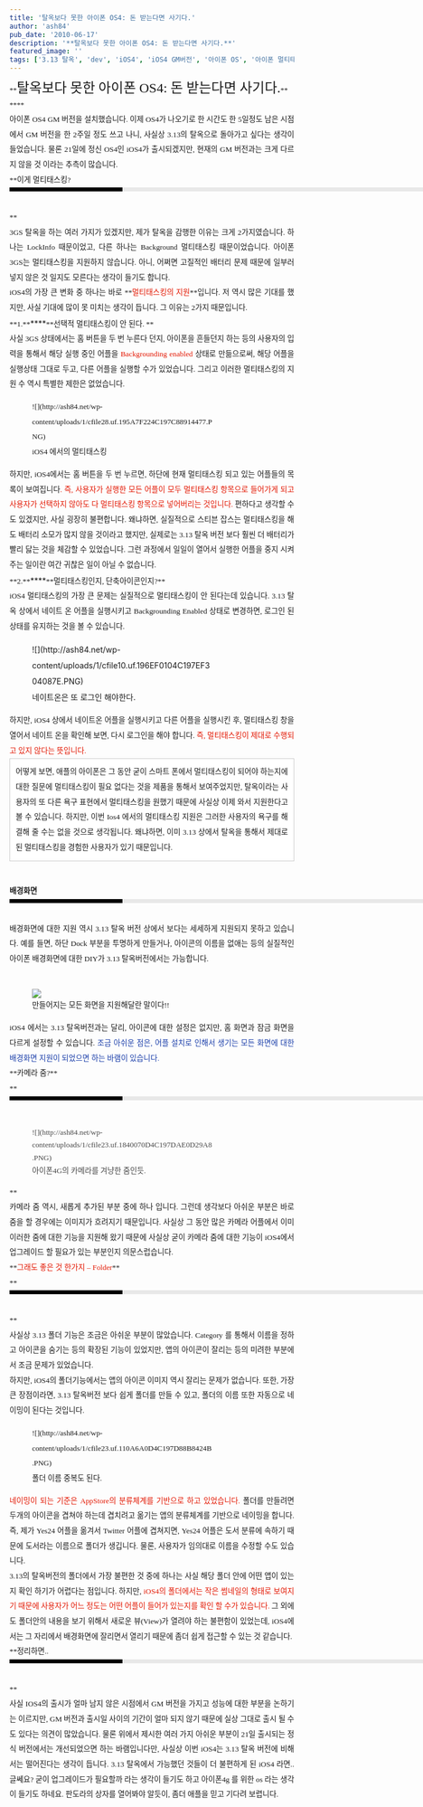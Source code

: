 ```yaml
---
title: '탈옥보다 못한 아이폰 OS4: 돈 받는다면 사기다.'
author: 'ash84'
pub_date: '2010-06-17'
description: '**탈옥보다 못한 아이폰 OS4: 돈 받는다면 사기다.**'
featured_image: ''
tags: ['3.13 탈옥', 'dev', 'iOS4', 'iOS4 GM버전', '아이폰 OS', '아이폰 멀티태스킹', '아이폰 배경화면', '아이폰 카메라', '아이폰 탈옥', '아이폰 폴더', '탈옥']
---
```



<div style="text-align: justify; line-height: 2; "></div><div style="text-align: justify; line-height: 2; "><span class="Apple-style-span" style="font-family: Dotum; line-height: 26px; font-size: 13px; ">**<span style="font-size: 18pt; ">탈옥보다 못한 아이폰 OS4: 돈 받는다면 사기다.</span>**</span></div><div style="text-align: justify; line-height: 2; "><span class="Apple-style-span" style="font-family: Dotum; line-height: 26px; font-size: 13px; ">  
</span></div><div style="text-align: justify; line-height: 2; "><span class="Apple-style-span" style="font-family: Dotum; line-height: 26px; font-size: 13px; ">**<span style="font-size: 18pt; "></span>** </span></div><div style="text-align: justify; line-height: 2; "><span style="font-size: 10pt; "><span style="font-family: Dotum; ">아이폰 OS4 GM 버전을 설치했습니다. 이제 OS4가 나오기로 한 시간도 한 5일정도 남은 시점에서 GM 버전을 한 2주일 정도 쓰고 나니, 사실상 3.13의 탈옥으로 돌아가고 싶다는 생각이 들었습니다. 물론 21일에 정신 OS4인 iOS4가 출시되겠지만, 현재의 GM 버전과는 크게 다르지 않을 것 이라는 추측이 많습니다.</span></span></div><div style="text-align: justify; line-height: 2; "></div><div style="text-align: justify; line-height: 2; "><span style="font-size: 10pt; "><span style="font-family: Dotum; ">**이게 멀티태스킹?<div><div style="BORDER-LEFT: #000000 200px solid; PADDING-BOTTOM: 3px; BACKGROUND-COLOR: #e8e8e8; PADDING-LEFT: 6px; WIDTH: 690px; PADDING-RIGHT: 6px; FONT: bold 1pt/1 나눔고딕, Sans-serif; MARGIN-BOTTOM: 10px; HEIGHT: 1px; COLOR: #fff; PADDING-TOP: 3px"><span style="FONT-SIZE: 11pt"><span style="FONT-SIZE: 10pt"><span style="FONT-SIZE: 11pt"><span style="FONT-SIZE: 10pt"><span style="FONT-SIZE: 10pt"><span style="FONT-FAMILY: Batang"><span style="FONT-SIZE: 11pt"><span style="FONT-SIZE: 1pt"></span></span></span></span></span></span></span></span></div><div style="LINE-HEIGHT: 1.7"><span style="FONT-FAMILY: Dotum"><font color="#474747">﻿</font><span style="FONT-SIZE: 10pt"><font color="#474747">﻿</font><span style="FONT-FAMILY: Dotum"><font color="#474747">﻿</font><span style="FONT-SIZE: 10pt"><font color="#474747">﻿ </font></span></span></span></span></div></div>**</span></span></div><div style="text-align: justify; line-height: 2; "><span style="font-size: 10pt; "><span style="font-family: Dotum; ">3GS 탈옥을 하는 여러 가지가 있겠지만, 제가 탈옥을 감행한 이유는 크게 2가지였습니다. 하나는 LockInfo 때문이었고, 다른 하나는 Background 멀티태스킹 때문이었습니다. 아이폰 3GS는 멀티태스킹을 지원하지 않습니다. 아니, 어쩌면 고질적인 배터리 문제 때문에 일부러 넣지 않은 것 일지도 모른다는 생각이 들기도 합니다. </span></span></div><div style="text-align: justify; line-height: 2; "><span style="font-size: 10pt; "><span style="font-family: Dotum; ">  
</span></span></div><div style="text-align: justify; line-height: 2; "><span style="font-size: 10pt; "><span style="font-family: Dotum; ">iOS4의 가장 큰 변화 중 하나는 바로 **<font class="Apple-style-span" color="#E31600">멀티태스킹의 지원</font>**입니다. 저 역시 많은 기대를 했지만, 사실 기대에 많이 못 미치는 생각이 듭니다. 그 이유는 2가지 때문입니다. </span></span></div><div style="text-align: justify; line-height: 2; "></div><div style="text-align: justify; line-height: 2; "><span style="font-size: 10pt; "><span style="font-family: Dotum; ">**1.**</span></span><span class="Apple-tab-span" style="white-space:pre">****</span><span style="font-size: 10pt; "><span style="font-family: Dotum; ">**선택적 멀티태스킹이 안 된다. **</span></span></div><div style="text-align: justify; line-height: 2; "><span style="font-size: 10pt; "><span style="font-family: Dotum; ">사실 3GS 상태에서는 홈 버튼을 두 번 누른다 던지, 아이폰을 흔들던지 하는 등의 사용자의 입력을 통해서 해당 실행 중인 어플을 <font class="Apple-style-span" color="#E31600">Backgrounding enabled</font> 상태로 만듦으로써, 해당 어플을 실행상태 그대로 두고, 다른 어플을 실행할 수가 있었습니다. 그리고 이러한 멀티태스킹의 지원 수 역시 특별한 제한은 없었습니다. </span></span></div><div style="text-align: justify; line-height: 2; "><span style="font-size: 10pt; "><span style="font-family: Dotum; ">  
</span></span></div><div style="text-align: justify; line-height: 2; "><span style="font-size: 10pt; "><span style="font-family: Dotum; "><figure class="wp-caption aligncenter" style="width: 320px">![](http://ash84.net/wp-content/uploads/1/cfile28.uf.195A7F224C197C88914477.PNG)<figcaption class="wp-caption-text">iOS4 에서의 멀티태스킹</figcaption></figure>  
</span></span></div><div style="text-align: justify; line-height: 2; "><span style="font-size: 10pt; "><span style="font-family: Dotum; ">  
</span></span></div><div style="text-align: justify; line-height: 2; "><span style="font-size: 10pt; "><span style="font-family: Dotum; ">하지만, iOS4에서는 홈 버튼을 두 번 누르면, 하단에 현재 멀티태스킹 되고 있는 어플들의 목록이 보여집니다<font class="Apple-style-span" color="#E31600">. 즉, 사용자가 실행한 모든 어플이 모두 멀티태스킹 항목으로 들어가게 되고 사용자가 선택하지 않아도 다 멀티태스킹 항목으로 넣어버리는 것입니다.</font> 편하다고 생각할 수도 있겠지만, 사실 굉장히 불편합니다. 왜냐하면, 실질적으로 스티븐 잡스는 멀티태스킹을 해도 배터리 소모가 많지 않을 것이라고 했지만, 실제로는 3.13 탈옥 버전 보다 훨씬 더 배터리가 빨리 닳는 것을 체감할 수 있었습니다. 그런 과정에서 일일이 열어서 실행한 어플을 중지 시켜주는 일이란 여간 귀찮은 일이 아닐 수 없습니다. </span></span></div><div style="text-align: justify; line-height: 2; "></div><div style="text-align: justify; line-height: 2; "></div><div style="text-align: justify; line-height: 2; "><span style="font-size: 10pt; "><span style="font-family: Dotum; ">**2.**</span></span><span class="Apple-tab-span" style="white-space:pre">****</span><span style="font-size: 10pt; "><span style="font-family: Dotum; ">**멀티태스킹인지, 단축아이콘인지?**</span></span></div><div style="text-align: justify; line-height: 2; "><span style="font-size: 10pt; "><span style="font-family: Dotum; ">iOS4 멀티태스킹의 가장 큰 문제는 실질적으로 멀티태스킹이 안 된다는데 있습니다. 3.13 탈옥 상에서 네이트 온 어플을 실행시키고 Backgrounding Enabled 상태로 변경하면, 로그인 된 상태를 유지하는 것을 볼 수 있습니다.</span></span></div><div style="text-align: justify; line-height: 2; "><font class="Apple-style-span" face="Dotum" size="3"><span class="Apple-style-span" style="font-size: 13px; line-height: 26px;">  
</span></font></div><div style="text-align: justify; line-height: 2; "><figure class="wp-caption aligncenter" style="width: 320px">![](http://ash84.net/wp-content/uploads/1/cfile10.uf.196EF0104C197EF304087E.PNG)<figcaption class="wp-caption-text">네이트온은 또 로그인 해야한다.</figcaption></figure></div><div style="text-align: justify; line-height: 2; "><span style="font-size: 10pt; "><span style="font-family: Dotum; ">하지만, iOS4 상에서 네이트온 어플을 실행시키고 다른 어플을 실행시킨 후, 멀티태스킹 창을 열어서 네이트 온을 확인해 보면, 다시 로그인을 해야 합니다.<font class="Apple-style-span" color="#E31600"> 즉, 멀티태스킹이 제대로 수행되고 있지 않다는 뜻입니다. </font></span></span></div><div style="text-align: justify; line-height: 2; "><span style="font-size: 10pt; "><span style="font-family: Dotum; ">  
</span></span></div><div style="text-align: justify; line-height: 2; "><span style="font-size: 10pt; "><span style="font-family: Dotum; "><div class="txc-textbox" style="border-top-style: solid; border-right-style: solid; border-bottom-style: solid; border-left-style: solid; border-top-width: 1px; border-right-width: 1px; border-bottom-width: 1px; border-left-width: 1px; border-top-color: rgb(203, 203, 203); border-right-color: rgb(203, 203, 203); border-bottom-color: rgb(203, 203, 203); border-left-color: rgb(203, 203, 203); background-color: rgb(255, 255, 255); padding-top: 10px; padding-right: 10px; padding-bottom: 10px; padding-left: 10px; "> 어떻게 보면, 애플의 아이폰은 그 동안 굳이 스마트 폰에서 멀티태스킹이 되어야 하는지에 대한 질문에 멀티태스킹이 필요 없다는 것을 제품을 통해서 보여주었지만, 탈옥이라는 사용자의 또 다른 욕구 표현에서 멀티태스킹을 원했기 때문에 사실상 이제 와서 지원한다고 볼 수 있습니다. 하지만, 이번 Ios4 에서의 멀티태스킹 지원은 그러한 사용자의 욕구를 해결해 줄 수는 없을 것으로 생각됩니다. 왜냐하면, 이미 3.13 상에서 탈옥을 통해서 제대로 된 멀티태스킹을 경험한 사용자가 있기 때문입니다.</div> 

</span></span></div><div style="text-align: justify; line-height: 2; "></div><div style="text-align: justify; line-height: 2; "><span style="font-size: 10pt; "><span style="font-family: Dotum; ">**배경화면**</span></span></div><div style="text-align: justify; line-height: 2; "><span style="font-size: 10pt; "><span style="font-family: Dotum; ">**<div><div style="BORDER-LEFT: #000000 200px solid; PADDING-BOTTOM: 3px; BACKGROUND-COLOR: #e8e8e8; PADDING-LEFT: 6px; WIDTH: 690px; PADDING-RIGHT: 6px; FONT: bold 1pt/1 나눔고딕, Sans-serif; MARGIN-BOTTOM: 10px; HEIGHT: 1px; COLOR: #fff; PADDING-TOP: 3px"><span style="FONT-SIZE: 11pt"><span style="FONT-SIZE: 10pt"><span style="FONT-SIZE: 11pt"><span style="FONT-SIZE: 10pt"><span style="FONT-SIZE: 10pt"><span style="FONT-FAMILY: Batang"><span style="FONT-SIZE: 11pt"><span style="FONT-SIZE: 1pt"></span></span></span></span></span></span></span></span></div><div style="LINE-HEIGHT: 1.7"><span style="FONT-FAMILY: Dotum"><font color="#474747">﻿</font><span style="FONT-SIZE: 10pt"><font color="#474747">﻿</font><span style="FONT-FAMILY: Dotum"><font color="#474747">﻿</font><span style="FONT-SIZE: 10pt"><font color="#474747">﻿ </font></span></span></span></span></div></div>**</span></span></div><div style="text-align: justify; line-height: 2; "><span style="font-size: 10pt; "><span style="font-family: Dotum; ">배경화면에 대한 지원 역시 3.13 탈옥 버전 상에서 보다는 세세하게 지원되지 못하고 있습니다. 예를 들면, 하단 Dock 부분을 투명하게 만들거나, 아이콘의 이름을 없애는 등의 실질적인 아이폰 배경화면에 대한 DIY가 3.13 탈옥버전에서는 가능합니다. </span></span></div><div style="text-align: justify; line-height: 2; "><span style="font-size: 10pt; "><span style="font-family: Dotum; ">  
</span></span></div><div style="text-align: justify; line-height: 2; "><span style="font-size: 10pt; "><span style="font-family: Dotum; "><figure class="wp-caption aligncenter" style="width: 320px">![](http://ash84.net/wp-content/uploads/1/cfile1.uf.11724D104C197ECA01F6E5.PNG)<figcaption class="wp-caption-text">만들어지는 모든 화면을 지원해달란 말이다!!  
</figcaption></figure>  
</span></span></div><div style="text-align: justify; line-height: 2; "><span style="font-size: 10pt; "><span style="font-family: Dotum; ">iOS4 에서는 3.13 탈옥버전과는 달리, 아이콘에 대한 설정은 없지만, 홈 화면과 잠금 화면을 다르게 설정할 수 있습니다. <font class="Apple-style-span" color="#193DA9">조금 아쉬운 점은, 어플 설치로 인해서 생기는 모든 화면에 대한 배경화면 지원이 되었으면 하는 바램이 있습니다. </font></span></span></div><div style="text-align: justify; line-height: 2; "></div><div style="text-align: justify; line-height: 2; "><span style="font-size: 10pt; "><span style="font-family: Dotum; ">**카메라 줌?**</span></span></div><div style="text-align: justify; line-height: 2; "><span style="font-size: 10pt; "><span style="font-family: Dotum; ">**<div><div style="BORDER-LEFT: #000000 200px solid; PADDING-BOTTOM: 3px; BACKGROUND-COLOR: #e8e8e8; PADDING-LEFT: 6px; WIDTH: 690px; PADDING-RIGHT: 6px; FONT: bold 1pt/1 나눔고딕, Sans-serif; MARGIN-BOTTOM: 10px; HEIGHT: 1px; COLOR: #fff; PADDING-TOP: 3px"><span style="FONT-SIZE: 11pt"><span style="FONT-SIZE: 10pt"><span style="FONT-SIZE: 11pt"><span style="FONT-SIZE: 10pt"><span style="FONT-SIZE: 10pt"><span style="FONT-FAMILY: Batang"><span style="FONT-SIZE: 11pt"><span style="FONT-SIZE: 1pt"></span></span></span></span></span></span></span></span></div><div style="LINE-HEIGHT: 1.7"><span style="FONT-FAMILY: Dotum"><font color="#474747">﻿</font><span style="FONT-SIZE: 10pt"><font color="#474747">﻿</font><span style="FONT-FAMILY: Dotum"><font color="#474747">﻿</font><span style="FONT-SIZE: 10pt"><font color="#474747">﻿ </font></span></span></span></span></div></div><div style="LINE-HEIGHT: 1.7"><span style="FONT-FAMILY: Dotum"><span style="FONT-SIZE: 10pt"><span style="FONT-FAMILY: Dotum"><span style="FONT-SIZE: 10pt"><font color="#474747"><figure class="wp-caption aligncenter" style="width: 320px">![](http://ash84.net/wp-content/uploads/1/cfile23.uf.1840070D4C197DAE0D29A8.PNG)<figcaption class="wp-caption-text">아이폰4G의 카메라를 겨냥한 줌인듯. </figcaption></figure>  
</font></span></span></span></span></div><div style="LINE-HEIGHT: 1.7"><span style="FONT-FAMILY: Dotum"><span style="FONT-SIZE: 10pt"><span style="FONT-FAMILY: Dotum"><span style="FONT-SIZE: 10pt"><font color="#474747">  
</font></span></span></span></span></div>**</span></span></div><div style="text-align: justify; line-height: 2; "><span style="font-size: 10pt; "><span style="font-family: Dotum; ">카메라 줌 역시, 새롭게 추가된 부분 중에 하나 입니다. 그런데 생각보다 아쉬운 부분은 바로 줌을 할 경우에는 이미지가 흐려지기 때문입니다. 사실상 그 동안 많은 카메라 어플에서 이미 이러한 줌에 대한 기능을 지원해 왔기 때문에 사실상 굳이 카메라 줌에 대한 기능이 iOS4에서 업그레이드 할 필요가 있는 부분인지 의문스럽습니다. </span></span></div><div style="text-align: justify; line-height: 2; "></div><div style="text-align: justify; line-height: 2; "><span style="font-size: 10pt; "><span style="font-family: Dotum; ">**<font class="Apple-style-span" color="#E31600">그래도 좋은 것 한가지 – Folder</font>**</span></span></div><div style="text-align: justify; line-height: 2; "><span style="font-size: 10pt; "><span style="font-family: Dotum; ">**<div><div style="BORDER-LEFT: #000000 200px solid; PADDING-BOTTOM: 3px; BACKGROUND-COLOR: #e8e8e8; PADDING-LEFT: 6px; WIDTH: 690px; PADDING-RIGHT: 6px; FONT: bold 1pt/1 나눔고딕, Sans-serif; MARGIN-BOTTOM: 10px; HEIGHT: 1px; COLOR: #fff; PADDING-TOP: 3px"><span style="FONT-SIZE: 11pt"><span style="FONT-SIZE: 10pt"><span style="FONT-SIZE: 11pt"><span style="FONT-SIZE: 10pt"><span style="FONT-SIZE: 10pt"><span style="FONT-FAMILY: Batang"><span style="FONT-SIZE: 11pt"><span style="FONT-SIZE: 1pt"></span></span></span></span></span></span></span></span></div><div style="LINE-HEIGHT: 1.7"><span style="FONT-FAMILY: Dotum"><font color="#474747">﻿</font><span style="FONT-SIZE: 10pt"><font color="#474747">﻿</font><span style="FONT-FAMILY: Dotum"><font color="#474747">﻿</font><span style="FONT-SIZE: 10pt"><font color="#474747">﻿ </font></span></span></span></span></div></div>**</span></span></div><div style="text-align: justify; line-height: 2; "><span style="font-size: 10pt; "><span style="font-family: Dotum; ">사실상 3.13 폴더 기능은 조금은 아쉬운 부분이 많았습니다. Category 를 통해서 이름을 정하고 아이콘을 숨기는 등의 확장된 기능이 있었지만, 앱의 아이콘이 잘리는 등의 미려한 부분에서 조금 문제가 있었습니다. </span></span></div><div style="text-align: justify; line-height: 2; "></div><div style="text-align: justify; line-height: 2; "><span style="font-size: 10pt; "><span style="font-family: Dotum; ">하지만, iOS4의 폴더기능에서는 앱의 아이콘 이미지 역시 잘리는 문제가 없습니다. 또한, 가장 큰 장점이라면, 3.13 탈옥버전 보다 쉽게 폴더를 만들 수 있고, 폴더의 이름 또한 자동으로 네이밍이 된다는 것입니다. </span></span></div><div style="text-align: justify; line-height: 2; "><span style="font-size: 10pt; "><span style="font-family: Dotum; ">  
</span></span></div><div style="text-align: justify; line-height: 2; "><span style="font-size: 10pt; "><span style="font-family: Dotum; "><figure class="wp-caption aligncenter" style="width: 320px">![](http://ash84.net/wp-content/uploads/1/cfile23.uf.110A6A0D4C197D88B8424B.PNG)<figcaption class="wp-caption-text">폴더 이름 중복도 된다. </figcaption></figure>  
</span></span></div><div style="text-align: justify; line-height: 2; "></div><div style="text-align: justify; line-height: 2; "><span style="font-size: 10pt; "><span style="font-family: Dotum; "><font class="Apple-style-span" color="#E31600">네이밍이 되는 기준은 AppStore의 분류체계를 기반으로 하고 있었습니다.</font> 폴더를 만들려면 두개의 아이콘을 겹쳐야 하는데 겹치려고 옮기는 앱의 분류체계를 기반으로 네이밍을 합니다. 즉, 제가 Yes24 어플을 옮겨서 Twitter 어플에 겹쳐지면, Yes24 어플은 도서 분류에 속하기 때문에 도서라는 이름으로 폴더가 생깁니다. 물론, 사용자가 임의대로 이름을 수정할 수도 있습니다. </span></span></div><div style="text-align: justify; line-height: 2; "></div><div style="text-align: justify; line-height: 2; "><span style="font-size: 10pt; "><span style="font-family: Dotum; ">3.13의 탈옥버전의 폴더에서 가장 불편한 것 중에 하나는 사실 해당 폴더 안에 어떤 앱이 있는지 확인 하기가 어렵다는 점입니다. 하지만, <font class="Apple-style-span" color="#E31600">iOS4의 폴더에서는 작은 썸네일의 형태로 보여지기 때문에 사용자가 어느 정도는 어떤 어플이 들어가 있는지를 확인 할 수가 있습니다.</font> 그 외에도 폴더안의 내용을 보기 위해서 새로운 뷰(View)가 열려야 하는 불편함이 있었는데, iOS4에서는 그 자리에서 배경화면에 잘리면서 열리기 때문에 좀더 쉽게 접근할 수 있는 것 같습니다. </span></span></div><div style="text-align: justify; line-height: 2; "></div><div style="text-align: justify; line-height: 2; "><span style="font-size: 10pt; "><span style="font-family: Dotum; ">**정리하면.. <div><div style="BORDER-LEFT: #000000 200px solid; PADDING-BOTTOM: 3px; BACKGROUND-COLOR: #e8e8e8; PADDING-LEFT: 6px; WIDTH: 690px; PADDING-RIGHT: 6px; FONT: bold 1pt/1 나눔고딕, Sans-serif; MARGIN-BOTTOM: 10px; HEIGHT: 1px; COLOR: #fff; PADDING-TOP: 3px"><span style="FONT-SIZE: 11pt"><span style="FONT-SIZE: 10pt"><span style="FONT-SIZE: 11pt"><span style="FONT-SIZE: 10pt"><span style="FONT-SIZE: 10pt"><span style="FONT-FAMILY: Batang"><span style="FONT-SIZE: 11pt"><span style="FONT-SIZE: 1pt"></span></span></span></span></span></span></span></span></div><div style="LINE-HEIGHT: 1.7"><span style="FONT-FAMILY: Dotum"><font color="#474747">﻿</font><span style="FONT-SIZE: 10pt"><font color="#474747">﻿</font><span style="FONT-FAMILY: Dotum"><font color="#474747">﻿</font><span style="FONT-SIZE: 10pt"><font color="#474747">﻿ </font></span></span></span></span></div></div>**</span></span></div><div style="text-align: justify; line-height: 2; "><span style="font-size: 10pt; "><span style="font-family: Dotum; ">사실 IOS4의 출시가 얼마 남지 않은 시점에서 GM 버전을 가지고 성능에 대한 부분을 논하기는 이르지만, GM 버전과 출시일 사이의 기간이 얼마 되지 않기 때문에 실상 그대로 출시 될 수도 있다는 의견이 많았습니다. 물론 위에서 제시한 여러 가지 아쉬운 부분이 21일 출시되는 정식 버전에서는 개선되었으면 하는 바램입니다만, 사실상 이번 iOS4는 3.13 탈옥 버전에 비해서는 떨어진다는 생각이 듭니다. 3.13 탈옥에서 가능했던 것들이 더 불편하게 된 iOS4 라면.. 글쎄요? 굳이 업그레이드가 필요할까 라는 생각이 들기도 하고 아이폰4g 를 위한 os 라는 생각이 들기도 하네요. 판도라의 상자를 열어봐야 알듯이, 좀더 애플을 믿고 기다려 보렵니다. </span></span></div><div style="text-align: justify; line-height: 2; "></div><div style="text-align: justify; line-height: 2; "></div>

